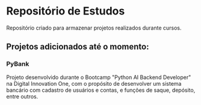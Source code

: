 # Repositório de Estudos
Repositório criado para armazenar projetos realizados durante cursos.

## Projetos adicionados até o momento:

### PyBank

Projeto desenvolvido durante o Bootcamp "Python AI Backend Developer" na Digital Innovation One, com o propósito de desenvolver um sistema bancário com cadastro de usuários e contas, e funções de saque, depósito, entre outros.
